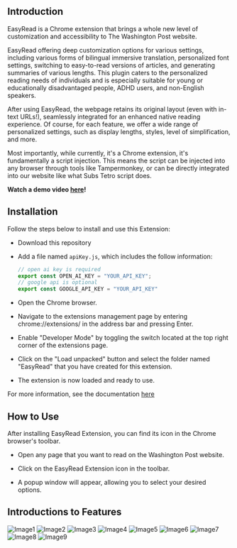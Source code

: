 ## Introduction
EasyRead is a Chrome extension that brings a whole new level of customization and accessibility to The Washington Post website. 
 
EasyRead offering deep customization options for various settings, including various forms of bilingual immersive translation, personalized font settings, switching to easy-to-read versions of articles, and generating summaries of various lengths. This plugin caters to the personalized reading needs of individuals and is especially suitable for young or educationally disadvantaged people, ADHD users, and non-English speakers.

After using EasyRead, the webpage retains its original layout (even with in-text URLs!), seamlessly integrated for an enhanced native reading experience.
Of course, for each feature, we offer a wide range of personalized settings, such as display lengths, styles, level of simplification, and more.

Most importantly, while currently, it's a Chrome extension, it's fundamentally a script injection. This means the script can be injected into any browser through tools like Tampermonkey, or can be directly integrated into our website like what Subs Tetro script does.

**Watch a demo video [here](https://youtu.be/xai3CTXPgyo)!**

## Installation
Follow the steps below to install and use this Extension:

- Download this repository

- Add a file named `apiKey.js`, which includes the follow information:
    ```javascript
    // open ai key is required
    export const OPEN_AI_KEY = "YOUR_API_KEY";
    // google api is optional
    export const GOOGLE_API_KEY = "YOUR_API_KEY"
    ```

- Open the Chrome browser.

- Navigate to the extensions management page by entering chrome://extensions/ in the address bar and pressing Enter.

- Enable "Developer Mode" by toggling the switch located at the top right corner of the extensions page.

- Click on the "Load unpacked" button and select the folder named "EasyRead" that you have created for this extension.

- The extension is now loaded and ready to use.

For more information, see the documentation [here](https://developer.chrome.com/docs/extensions/mv3/getstarted/development-basics/#load-unpacked)

## How to Use
After installing EasyRead Extension, you can find its icon in the Chrome browser's toolbar.

- Open any page that you want to read on the Washington Post website.

- Click on the EasyRead Extension icon in the toolbar.

- A popup window will appear, allowing you to select your desired options.

## Introductions to Features
![Image1](./images/pics/EadyRead%20Extension-1.png)
![Image2](./images/pics/EadyRead%20Extension-2.png)
![Image3](./images/pics/EadyRead%20Extension-3.png)
![Image4](./images/pics/EadyRead%20Extension-4.png)
![Image5](./images/pics/EadyRead%20Extension-5.png)
![Image6](./images/pics/EadyRead%20Extension-6.png)
![Image7](./images/pics/EadyRead%20Extension-7.png)
![Image8](./images/pics/EadyRead%20Extension-8.png)
![Image9](./images/pics/EadyRead%20Extension-9.png)
